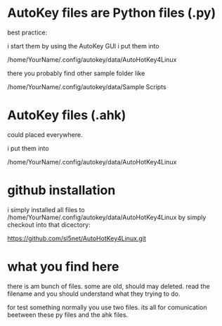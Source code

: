 # AutoKey files are Python files (.py)

best practice:

i start them by using the AutoKey GUI
i put them into   

/home/YourName/.config/autokey/data/AutoHotKey4Linux

there you probably find other sample folder like

/home/YourName/.config/autokey/data/Sample Scripts

# AutoKey files (.ahk)

could placed everywhere.

i put them into   

/home/YourName/.config/autokey/data/AutoHotKey4Linux

# github installation

i simply installed all files to
/home/YourName/.config/autokey/data/AutoHotKey4Linux
by simply checkout into that dicectory:

https://github.com/sl5net/AutoHotKey4Linux.git

# what you find here

there is am bunch of files. some are old, should may deleted.
read the filename and you should understand what they trying to do.

for test something normally you use two files. 
its all for comunication beetween these py files and the ahk files.
